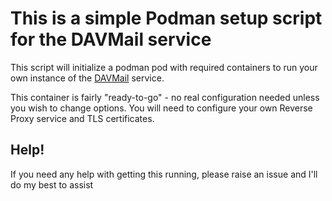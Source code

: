 # This is a simple Podman setup script for the DAVMail service

This script will initialize a podman pod with required containers to run your own
instance of the [DAVMail](https://github.com/mguessan/davmail) service.  

This container is fairly "ready-to-go" - no real configuration needed unless you wish to change options.
You will need to configure your own Reverse Proxy service and TLS certificates.  

## Help!
If you need any help with getting this running, please raise an issue and I'll do my best to assist

